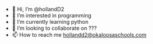 - 👋 Hi, I’m @hollandD2
- 👀 I’m interested in programming
- 🌱 I’m currently learning python
- 💞️ I’m looking to collaborate on ???
- 📫 How to reach me hollandd2@okaloosaschools.com

<!---
hollandD2/hollandD2 is a ✨ special ✨ repository because its `README.md` (this file) appears on your GitHub profile.
You can click the Preview link to take a look at your changes.
--->
